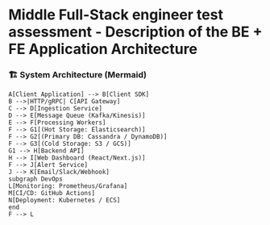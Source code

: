 # Middle Full-Stack engineer test assessment - Description of the BE + FE Application Architecture

### 🏗️ System Architecture (Mermaid)

```mermaid graph TD
A[Client Application] --> B[Client SDK]
B -->|HTTP/gRPC| C[API Gateway]
C --> D[Ingestion Service]
D --> E[Message Queue (Kafka/Kinesis)]
E --> F[Processing Workers]
F --> G1[(Hot Storage: Elasticsearch)]
F --> G2[(Primary DB: Cassandra / DynamoDB)]
F --> G3[(Cold Storage: S3 / GCS)]
G1 --> H[Backend API]
H --> I[Web Dashboard (React/Next.js)]
F --> J[Alert Service]
J --> K[Email/Slack/Webhook]
subgraph DevOps
L[Monitoring: Prometheus/Grafana]
M[CI/CD: GitHub Actions]
N[Deployment: Kubernetes / ECS]
end
F --> L
